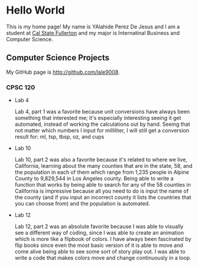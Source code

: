 # Hello World

This is my home page! My name is YAlahide Perez De Jesus and I am a student at [Cal State Fullerton](http://www.fullerton.edu/) and my major is Internatinal Business and Computer Science.

## Computer Science Projects

My GitHub page is http://github.com/lale9008.

### CPSC 120

* Lab 4

    Lab 4, part 1 was a favorite because unit conversions have always been  something that interested me; it's especially interesting seeing it get automated, instead of working the calculations out by hand. Seeing that not matter which numbers I input for milliliter, I will still get a conversion result for: ml, tsp, tbsp, oz, and cups

* Lab 10

   Lab 10, part 2 was also a favorite because it's related to where we live, California, learning about the many counties that are in the state, 58, and the population in each of them which range from 1,235 people in Alpine County to 9,829,544 in Los Angeles county. Being able to write a function that works by being able to search for any of the 58 counties in California is impressive because all you need to do is input the name of the county (and if you input an incorrect county it lists the countries that you can choose from) and the population is automated. 

* Lab 12

   Lab 12, part 2 was an absolute favorite because I was able to visually see a different way of coding, since I was able to create an animation which is more like a flipbook of colors. I have always been fascinated by flip books since even the most basic version of it is able to move and come alive being able to see some sort of story play out. I was able to write a code that makes colors move and change continuously in a loop.